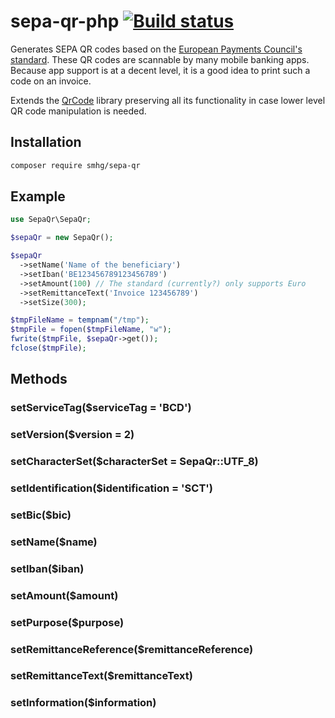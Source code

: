 # sepa-qr-php [![Build status](https://api.travis-ci.org/smhg/sepa-qr-php.png)](https://travis-ci.org/smhg/sepa-qr-php)
Generates SEPA QR codes based on the [European Payments Council's standard](http://www.europeanpaymentscouncil.eu/index.cfm/knowledge-bank/epc-documents/quick-response-code-guidelines-to-enable-data-capture-for-the-initiation-of-a-sepa-credit-transfer/epc069-12-quick-response-code-guidelines-to-enable-data-capture-for-the-initiation-of-a-sepa-credit-transfer1/). These QR codes are scannable by many mobile banking apps. Because app support is at a decent level, it is a good idea to print such a code on an invoice.

Extends the [QrCode](https://github.com/endroid/QrCode) library preserving all its functionality in case lower level QR code manipulation is needed.

## Installation
```bash
composer require smhg/sepa-qr
```

## Example
```php
use SepaQr\SepaQr;

$sepaQr = new SepaQr();

$sepaQr
  ->setName('Name of the beneficiary')
  ->setIban('BE123456789123456789')
  ->setAmount(100) // The standard (currently?) only supports Euro
  ->setRemittanceText('Invoice 123456789')
  ->setSize(300);

$tmpFileName = tempnam("/tmp");
$tmpFile = fopen($tmpFileName, "w");
fwrite($tmpFile, $sepaQr->get());
fclose($tmpFile);
```
## Methods

### setServiceTag($serviceTag = 'BCD')
### setVersion($version = 2)
### setCharacterSet($characterSet = SepaQr::UTF_8)
### setIdentification($identification = 'SCT')
### setBic($bic)
### setName($name)
### setIban($iban)
### setAmount($amount)
### setPurpose($purpose)
### setRemittanceReference($remittanceReference)
### setRemittanceText($remittanceText)
### setInformation($information)
